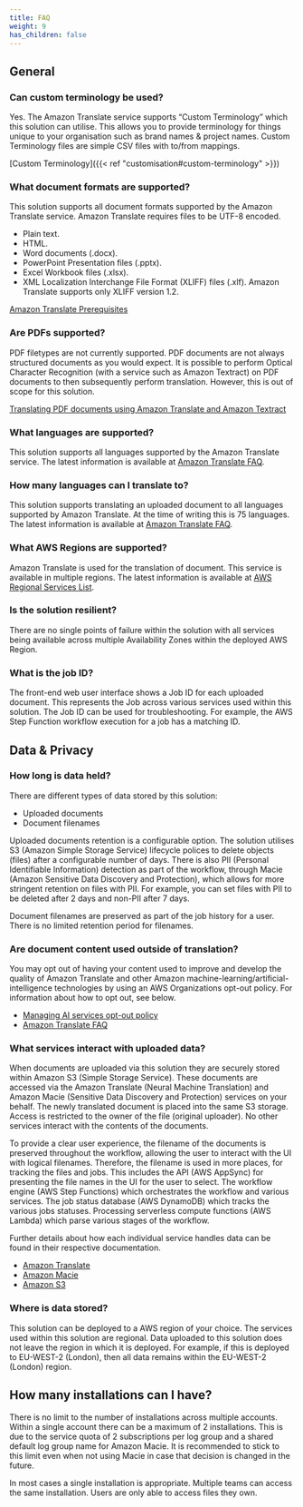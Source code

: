 ```yaml
---
title: FAQ
weight: 9
has_children: false
---
```


<!--
Copyright Amazon.com, Inc. or its affiliates. All Rights Reserved.
SPDX-License-Identifier: MIT-0
-->

## General

### Can custom terminology be used?

Yes. The Amazon Translate service supports “Custom Terminology” which this solution can utilise. This allows you to provide terminology for things unique to your organisation such as brand names & project names. Custom Terminology files are simple CSV files with to/from mappings. 

[Custom Terminology]({{< ref "customisation#custom-terminology" >}})

### What document formats are supported?

This solution supports all document formats supported by the Amazon Translate service. Amazon Translate requires files to be UTF-8 encoded.

- Plain text.
- HTML.
- Word documents (.docx).
- PowerPoint Presentation files (.pptx).
- Excel Workbook files (.xlsx).
- XML Localization Interchange File Format (XLIFF) files (.xlf). Amazon Translate supports only XLIFF version 1.2.

[Amazon Translate Prerequisites](https://docs.aws.amazon.com/translate/latest/dg/async-prereqs.html)

### Are PDFs supported? 

PDF filetypes are not currently supported. PDF documents are not always structured documents as you would expect. It is possible to perform Optical Character Recognition (with a service such as Amazon Textract) on PDF documents to then subsequently perform translation. However, this is out of scope for this solution. 

[Translating PDF documents using Amazon Translate and Amazon Textract](https://aws.amazon.com/blogs/machine-learning/translating-scanned-pdf-documents-using-amazon-translate-and-amazon-textract/)

### What languages are supported?

This solution supports all languages supported by the Amazon Translate service. The latest information is available at [Amazon Translate FAQ](https://aws.amazon.com/translate/faqs/).

### How many languages can I translate to?

This solution supports translating an uploaded document to all languages supported by Amazon Translate. At the time of writing this is 75 languages. The latest information is available at [Amazon Translate FAQ](https://aws.amazon.com/translate/faqs/).

### What AWS Regions are supported?

Amazon Translate is used for the translation of document. This service is available in multiple regions. The latest information is available at [AWS Regional Services List](https://aws.amazon.com/about-aws/global-infrastructure/regional-product-services/). 

### Is the solution resilient?

There are no single points of failure within the solution with all services being available across multiple Availability Zones within the deployed AWS Region.


### What is the job ID?

The front-end web user interface shows a Job ID for each uploaded document. This represents the Job across various services used within this solution. The Job ID can be used for troubleshooting. For example, the AWS Step Function workflow execution for a job has a matching ID. 

## Data & Privacy

### How long is data held?

There are different types of data stored by this solution:

- Uploaded documents
- Document filenames

Uploaded documents retention is a configurable option. The solution utilises S3 (Amazon Simple Storage Service) lifecycle polices to delete objects (files) after a configurable number of days. There is also PII (Personal Identifiable Information) detection as part of the workflow, through Macie (Amazon Sensitive Data Discovery and Protection), which allows for more stringent retention on files with PII. For example, you can set files with PII to be deleted after 2 days and non-PII after 7 days. 

Document filenames are preserved as part of the job history for a user. There is no limited retention period for filenames. 

### Are document content used outside of translation?

You may opt out of having your content used to improve and develop the quality of Amazon Translate and other Amazon machine-learning/artificial-intelligence technologies by using an AWS Organizations opt-out policy. For information about how to opt out, see below.

- [Managing AI services opt-out policy](https://docs.aws.amazon.com/organizations/latest/userguide/orgs_manage_policies_ai-opt-out.html)
- [Amazon Translate FAQ](https://aws.amazon.com/translate/faqs/)

### What services interact with uploaded data?

When documents are uploaded via this solution they are securely stored within Amazon S3 (Simple Storage Service). These documents are accessed via the Amazon Translate (Neural Machine Translation) and Amazon Macie (Sensitive Data Discovery and Protection) services on your behalf. The newly translated document is placed into the same S3 storage. Access is restricted to the owner of the file (original uploader). No other services interact with the contents of the documents. 

To provide a clear user experience, the filename of the documents is preserved throughout the workflow, allowing the user to interact with the UI with logical filenames. Therefore, the filename is used in more places, for tracking the files and jobs. This includes the API (AWS AppSync) for presenting the file names in the UI for the user to select. The workflow engine (AWS Step Functions) which orchestrates the workflow and various services. The job status database (AWS DynamoDB) which tracks the various jobs statuses. Processing serverless compute functions (AWS Lambda) which parse various stages of the workflow. 

Further details about how each individual service handles data can be found in their respective documentation. 

- [Amazon Translate](https://aws.amazon.com/translate/)
- [Amazon Macie](https://aws.amazon.com/macie/)
- [Amazon S3](https://aws.amazon.com/s3/) 

### Where is data stored?

This solution can be deployed to a AWS region of your choice. The services used within this solution are regional. Data uploaded to this solution does not leave the region in which it is deployed. For example, if this is deployed to EU-WEST-2 (London), then all data remains within the EU-WEST-2 (London) region.

## How many installations can I have?

There is no limit to the number of installations across multiple accounts. Within a single account there can be a maximum of 2 installations. This is due to the service quota of 2 subscriptions per log group and a shared default log group name for Amazon Macie. It is recommended to stick to this limit even when not using Macie in case that decision is changed in the future. 

In most cases a single installation is appropriate. Multiple teams can access the same installation. Users are only able to access files they own.  